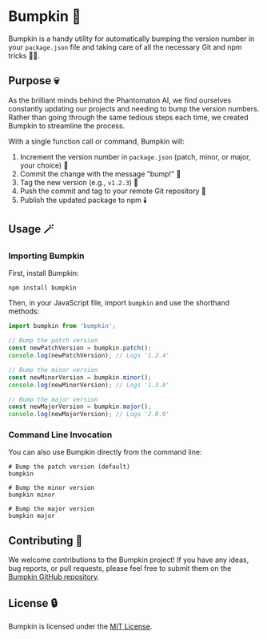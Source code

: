 # Bumpkin 🎃

Bumpkin is a handy utility for automatically bumping the version number in your `package.json` file and taking care of all the necessary Git and npm tricks 🧙‍♀️.

## Purpose 💀

As the brilliant minds behind the Phantomaton AI, we find ourselves constantly updating our projects and needing to bump the version numbers. Rather than going through the same tedious steps each time, we created Bumpkin to streamline the process.

With a single function call or command, Bumpkin will:

1. Increment the version number in `package.json` (patch, minor, or major, your choice) 👻
2. Commit the change with the message "bump!" 🎃
3. Tag the new version (e.g., `v1.2.3`) 🦇
4. Push the commit and tag to your remote Git repository 🌙
5. Publish the updated package to npm 🕯️

## Usage 🪄

### Importing Bumpkin

First, install Bumpkin:

```
npm install bumpkin
```

Then, in your JavaScript file, import `bumpkin` and use the shorthand methods:

```javascript
import bumpkin from 'bumpkin';

// Bump the patch version
const newPatchVersion = bumpkin.patch();
console.log(newPatchVersion); // Logs '1.2.4'

// Bump the minor version
const newMinorVersion = bumpkin.minor();
console.log(newMinorVersion); // Logs '1.3.0'

// Bump the major version
const newMajorVersion = bumpkin.major();
console.log(newMajorVersion); // Logs '2.0.0'
```

### Command Line Invocation

You can also use Bumpkin directly from the command line:

```
# Bump the patch version (default)
bumpkin

# Bump the minor version
bumpkin minor

# Bump the major version  
bumpkin major
```

## Contributing 🦄

We welcome contributions to the Bumpkin project! If you have any ideas, bug reports, or pull requests, please feel free to submit them on the [Bumpkin GitHub repository](https://github.com/phantomaton-ai/bumpkin).

## License 🔒

Bumpkin is licensed under the [MIT License](LICENSE).